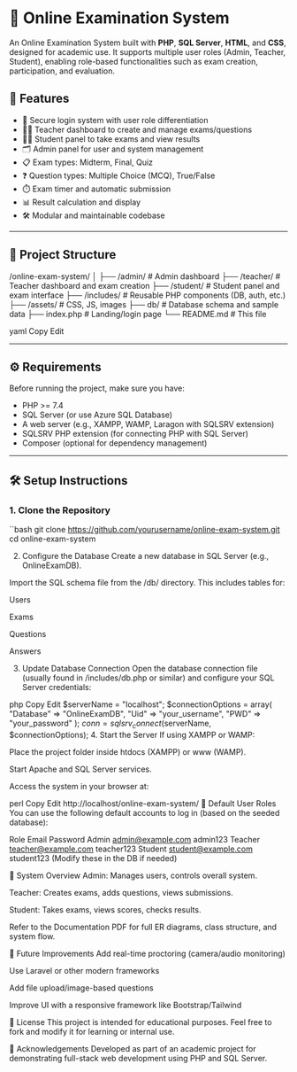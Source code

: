 # 📝 Online Examination System

An Online Examination System built with **PHP**, **SQL Server**, **HTML**, and **CSS**, designed for academic use. It supports multiple user roles (Admin, Teacher, Student), enabling role-based functionalities such as exam creation, participation, and evaluation.

## 📌 Features

- 🔐 Secure login system with user role differentiation
- 🧑‍🏫 Teacher dashboard to create and manage exams/questions
- 🧑‍🎓 Student panel to take exams and view results
- 🗂️ Admin panel for user and system management
- 📋 Exam types: Midterm, Final, Quiz
- ❓ Question types: Multiple Choice (MCQ), True/False
- ⏱️ Exam timer and automatic submission
- 📊 Result calculation and display
- 🛠️ Modular and maintainable codebase

---

## 📁 Project Structure

/online-exam-system/ │ ├── /admin/ # Admin dashboard ├── /teacher/ # Teacher dashboard and exam creation ├── /student/ # Student panel and exam interface ├── /includes/ # Reusable PHP components (DB, auth, etc.) ├── /assets/ # CSS, JS, images ├── db/ # Database schema and sample data ├── index.php # Landing/login page └── README.md # This file

yaml
Copy
Edit

---

## ⚙️ Requirements

Before running the project, make sure you have:

- PHP >= 7.4
- SQL Server (or use Azure SQL Database)
- A web server (e.g., XAMPP, WAMP, Laragon with SQLSRV extension)
- SQLSRV PHP extension (for connecting PHP with SQL Server)
- Composer (optional for dependency management)

---

## 🛠️ Setup Instructions

### 1. Clone the Repository

``bash
git clone https://github.com/yourusername/online-exam-system.git
cd online-exam-system

2. Configure the Database
Create a new database in SQL Server (e.g., OnlineExamDB).

Import the SQL schema file from the /db/ directory. This includes tables for:

Users

Exams

Questions

Answers

3. Update Database Connection
Open the database connection file (usually found in /includes/db.php or similar) and configure your SQL Server credentials:

php
Copy
Edit
$serverName = "localhost"; 
$connectionOptions = array(
    "Database" => "OnlineExamDB",
    "Uid" => "your_username",
    "PWD" => "your_password"
);
$conn = sqlsrv_connect($serverName, $connectionOptions);
4. Start the Server
If using XAMPP or WAMP:

Place the project folder inside htdocs (XAMPP) or www (WAMP).

Start Apache and SQL Server services.

Access the system in your browser at:

perl
Copy
Edit
http://localhost/online-exam-system/
👥 Default User Roles
You can use the following default accounts to log in (based on the seeded database):

Role	Email	Password
Admin	admin@example.com	admin123
Teacher	teacher@example.com	teacher123
Student	student@example.com	student123
(Modify these in the DB if needed)

🧠 System Overview
Admin: Manages users, controls overall system.

Teacher: Creates exams, adds questions, views submissions.

Student: Takes exams, views scores, checks results.

Refer to the Documentation PDF for full ER diagrams, class structure, and system flow.

🚧 Future Improvements
Add real-time proctoring (camera/audio monitoring)

Use Laravel or other modern frameworks

Add file upload/image-based questions

Improve UI with a responsive framework like Bootstrap/Tailwind

📝 License
This project is intended for educational purposes. Feel free to fork and modify it for learning or internal use.

🙌 Acknowledgements
Developed as part of an academic project for demonstrating full-stack web development using PHP and SQL Server.








